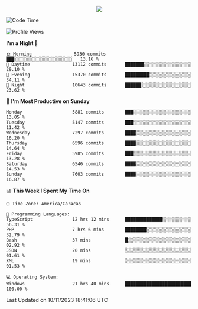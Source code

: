 <p align="center">
  <a href="http://www.github.com/thevacs">
    <img src="https://github-readme-streak-stats.herokuapp.com/?user=thevacs&stroke=ffffff&background=1c1917&ring=0891b2&fire=0891b2&currStreakNum=ffffff&currStreakLabel=0891b2&sideNums=ffffff&sideLabels=ffffff&dates=ffffff&hide_border=true" />
  </a>
</p>

<!--START_SECTION:waka-->
![Code Time](http://img.shields.io/badge/Code%20Time-1%2C857%20hrs%2017%20mins-blue)

![Profile Views](http://img.shields.io/badge/Profile%20Views-0-blue)

**I'm a Night 🦉** 

```text
🌞 Morning                5930 commits        ███░░░░░░░░░░░░░░░░░░░░░░   13.16 % 
🌆 Daytime                13112 commits       ███████░░░░░░░░░░░░░░░░░░   29.10 % 
🌃 Evening                15370 commits       █████████░░░░░░░░░░░░░░░░   34.11 % 
🌙 Night                  10643 commits       ██████░░░░░░░░░░░░░░░░░░░   23.62 % 
```
📅 **I'm Most Productive on Sunday** 

```text
Monday                   5881 commits        ███░░░░░░░░░░░░░░░░░░░░░░   13.05 % 
Tuesday                  5147 commits        ███░░░░░░░░░░░░░░░░░░░░░░   11.42 % 
Wednesday                7297 commits        ████░░░░░░░░░░░░░░░░░░░░░   16.20 % 
Thursday                 6596 commits        ████░░░░░░░░░░░░░░░░░░░░░   14.64 % 
Friday                   5985 commits        ███░░░░░░░░░░░░░░░░░░░░░░   13.28 % 
Saturday                 6546 commits        ████░░░░░░░░░░░░░░░░░░░░░   14.53 % 
Sunday                   7603 commits        ████░░░░░░░░░░░░░░░░░░░░░   16.87 % 
```


📊 **This Week I Spent My Time On** 

```text
🕑︎ Time Zone: America/Caracas

💬 Programming Languages: 
TypeScript               12 hrs 12 mins      ██████████████░░░░░░░░░░░   56.31 % 
PHP                      7 hrs 6 mins        ████████░░░░░░░░░░░░░░░░░   32.79 % 
Bash                     37 mins             █░░░░░░░░░░░░░░░░░░░░░░░░   02.92 % 
JSON                     20 mins             ░░░░░░░░░░░░░░░░░░░░░░░░░   01.61 % 
XML                      19 mins             ░░░░░░░░░░░░░░░░░░░░░░░░░   01.53 % 

💻 Operating System: 
Windows                  21 hrs 40 mins      █████████████████████████   100.00 % 
```


 Last Updated on 10/11/2023 18:41:06 UTC
<!--END_SECTION:waka-->
